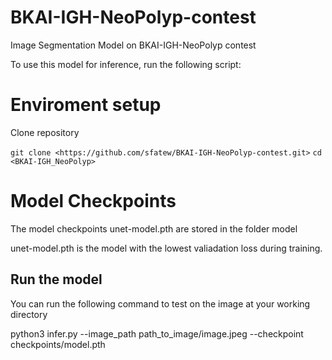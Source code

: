 # BKAI-IGH-NeoPolyp-contest
Image Segmentation Model on BKAI-IGH-NeoPolyp contest

To use this model for inference, run the following script:

# Enviroment setup
Clone repository

 `git clone <https://github.com/sfatew/BKAI-IGH-NeoPolyp-contest.git>`
 `cd <BKAI-IGH_NeoPolyp>`

# Model Checkpoints

The model checkpoints unet-model.pth are stored in the folder model 

unet-model.pth is the model with the lowest valiadation loss during training.

## Run the model

You can run the following command to test on the image at your working directory

python3 infer.py --image_path path_to_image/image.jpeg --checkpoint checkpoints/model.pth
